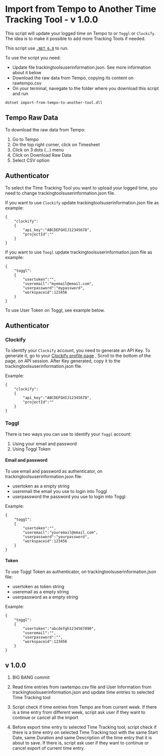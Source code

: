 # Import from Tempo to Another Time Tracking Tool - v 1.0.0

This script will update your logged time on Tempo to or `Toggl` or `Clockify`. The idea is to make it possible to add more Tracking Tools if needed.

This script use [`.NET 6.0`](https://dotnet.microsoft.com/en-us/download/dotnet/6.0) to run.

To use the script you need:
- Update file trackingtoolsuserinformation.json. See more information about it below
- Download the raw data from Tempo, copying its content on rawtempo.csv
- On your terminal, navegate to the folder where you download this script and run 
```
dotnet import-from-tempo-to-another-tool.dll
```

## Tempo Raw Data

To download the raw data from Tempo:
1. Go to Tempo
2. On the top right corner, click on Timesheet
3. Click on 3 dots (...) menu
4. Click on Download Raw Data
5. Select CSV option


## Authenticator

To select the Time Tracking Tool you want to upload your logged time, you need to change trackingtoolsuserinformation.json file.

If you want to use `Clockify` update trackingtoolsuserinformation.json file as example:

```
{
    "clockify":
    {
        "api_key":"ABCDEFGHIJ12345678",
        "projectId":""
    }
}
```

If you want to use `Toogl` update trackingtoolsuserinformation.json file as example:

```
{
    "toggl":
    {
        "usertoken":"",
        "useremail":"myemail@email.com",
        "userpassword":"mypassword",
        "workspaceid":123456
    }
}
```
To use User Token on Toggl, see example below.


## Authenticator

### Clockify
To identify your `Clockify` account, you need to generate an API Key. To generate it, go to your [Clockify profile page](https://app.clockify.me/user/settings) , Scroll to the bottom of the page, on API session. After Key generated, copy it to the trackingtoolsuserinformation.json file. 

Example:
```
{
    "clockify":
    {
        "api_key":"ABCDEFGHIJ12345678",
        "projectId":""
    }
}
```

### Toggl
There is two ways you can use to identify your `Toggl` account:

1. Using your email and password
2. Using Toggl Token

#### Email and password

To use email and password as authenticator, on trackingtoolsuserinformation.json file:
- usertoken as a empty string
- useremail the email you use to login into Toggl
- userpassword the password you use to login into Toggl

Example:
```
{
    "toggl":
    {
        "usertoken":"",
        "useremail":"youremail@email.com",
        "userpassword":"yourpassword",
        "workspaceid":123456
    }
}
```

#### Token

To use Toggl Token as authenticator, on trackingtoolsuserinformation.json file:
- usertoken as token string
- useremail as a empty string
- userpassword as a empty string

Example:
```
{
    "toggl":
    {
        "usertoken":"abcdefgh1234567890",
        "useremail":"",
        "userpassword":"",
        "workspaceid":123456
    }
}
```

## v 1.0.0

1. BIG BANG commit

2. Read time entries from rawtempo.csv file and User Information from trackingtoolsuserinformation.json and update time entries to selected Time Tracking tool

3. Script check if time entries from Tempo are from current week. If there is a time entry from different week, script ask user if they want to continue or cancel all the import

4. Before export time entry to selected Time Tracking tool, script check if there is a time entry on selected Time Tracking tool with the same Start Date, same Duration and same Description of the time entry that it is about to save. If there is, script ask user if they want to continue or cancel export of current time entry.